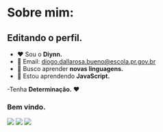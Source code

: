 # Sobre mim:

## Editando o perfil.

- :heart: Sou o **Diynn.**
- :sunflower: Email: diogo.dallarosa.bueno@escola.pr.gov.br
- :blue_heart: Busco aprender **novas linguagens.**
- :purple_heart: Estou aprendendo **JavaScript.**
 
-Tenha **Determinação.** :heart:

 ### Bem vindo.
 
 ![](https://img.shields.io/badge/p5%20js-ED225D?style=for-the-badge&logo=p5dotjs&logoColor=white) ![](https://img.shields.io/badge/Scratch-4D97FF?style=for-the-badge&logo=Scratch&logoColor=white) ![](https://img.shields.io/badge/JavaScript-323330?style=for-the-badge&logo=javascript&logoColor=F7DF1E)
